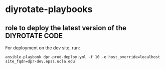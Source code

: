 # diyrotate-playbooks
## role to deploy the latest version of the DIYROTATE CODE ##


For deployment on the dev site, run:
```
ansible-playbook dpr-prod-deploy.yml -f 10 -e host_override=localhost
site_fqdn=dpr-dev.epss.ucla.edu
```
